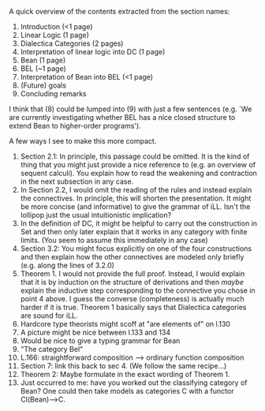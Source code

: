 A quick overview of the contents extracted from the section names:
1. Introduction (<1 page)
2. Linear Logic (1 page)
3. Dialectica Categories (2 pages)
4. Interpretation of linear logic into DC (1 page)
5. Bean (1 page)
6. BEL (~1 page)
7. Interpretation of Bean into BEL (<1 page)
8. (Future) goals 
9. Concluding remarks

I think that (8) could be lumped into (9) with just a few sentences (e.g. `We are currently investigating whether BEL has a nice closed structure to extend Bean to higher-order programs').


A few ways I see to make this more compact.

1. Section 2.1: In principle, this passage could be omitted. It is the kind of thing that you might just provide a nice reference to (e.g. an overview of sequent calculi). You explain how to read the weakening and contraction in the next subsection in any case.
2. In Section 2.2, I would omit the reading of the rules and instead explain the connectives. In principle, this will shorten the presentation. It might be more concise (and informative) to give the grammar of iLL. Isn't the lollipop just the usual intuitionistic implication?
3. In the definition of DC, it might be helpful to carry out the construction in Set and then only later explain that it works in any category with finite limits. (You seem to assume this immediately in any case)
4. Section 3.2: You might focus explicitly on one of the four constructions and then explain how the other connectives are modeled only briefly (e.g. along the lines of 3.2.0)
5. Theorem 1. I would not provide the full proof. Instead, I would explain that it is by induction on the structure of derivations and then *maybe* explain the inductive step corresponding to the connective you chose in point 4 above. I guess the converse (completeness) is actually much harder if it is true. Theorem 1 basically says that Dialectica categories are sound for iLL.
6. Hardcore type theorists might scoff at "are elements of" on l.130
7. A picture might be nice between l.133 and 134
8. Would be nice to give a typing grammar for Bean
8. "The category Bel"
9. L.166: straightforward composition --> ordinary function composition
10. Section 7: link this back to sec 4. (We follow the same recipe...)
11. Theorem 2: Maybe formulate in the exact wording of Theorem 1.
12. Just occurred to me: have you worked out the classifying category of Bean? One could then take models as categories C with a functor Cl(Bean)-->C.
